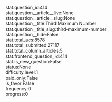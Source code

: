 stat.question_id:414  
stat.question__article__live:None  
stat.question__article__slug:None  
stat.question__title:Third Maximum Number  
stat.question__title_slug:third-maximum-number  
stat.question__hide:False  
stat.total_acs:8578  
stat.total_submitted:27117  
stat.total_column_articles:5  
stat.frontend_question_id:414  
stat.is_new_question:False  
status:None  
difficulty.level:1  
paid_only:False  
is_favor:False  
frequency:0  
progress:0  
